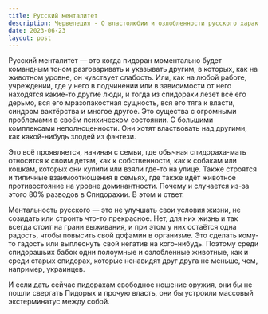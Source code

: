 ```yaml
---
title: Русский менталитет
description: Червепедия - О властолюбии и озлобленности русского характера.
date: 2023-06-23
layout: post
---
```


<p>Русский менталитет — это когда пидоран моментально будет командным тоном разговаривать и указывать другим, в которых, как на животном уровне, он чувствует слабость. Или, как на любой работе, учреждении, где у него в подчинении или в зависимости от него находятся какие-то другие люди, и тогда из спидорахи лезет всё его дерьмо, вся его мразопакостная сущность, вся его тяга к власти, синдром вахтёрства и многое другое. Это существа с огромными проблемами в своём психическом состоянии. С большими комплексами неполноценности. Они хотят властвовать над другими, как какой-нибудь злодей из фэнтези.</p>

<p>Это всё проявляется, начиная с семьи, где обычная спидораха-мать относится к своим детям, как к собственности, как к собакам или кошкам, которых они купили или взяли где-то на улице. Также строятся и типичные взаимоотношения в семьях, где также идёт животное противостояние на уровне доминантности. Почему и случается из-за этого 80% разводов в Спидорахии. В этом и ответ.</p>

<p>Ментальность русского — это не улучшать свои условия жизни, не созидать или строить что-то прекрасное. Нет, для них жизнь и так всегда стоит на грани выживания, и при этом у них остаётся одна радость, чтобы повысить свой дофамин в организме. Это сделать кому-то гадость или выплеснуть свой негатив на кого-нибудь. Поэтому среди спидорашьих бабок одни полоумные и озлобленные животные, как и среди старых спидорах, которые ненавидят друг друга не меньше, чем, например, украинцев.</p>

<p>И если дать сейчас пидорахам свободное ношение оружия, они бы не пошли свергать Пидорых и прочую власть, они бы устроили массовый экстерминатус между собой.</p>